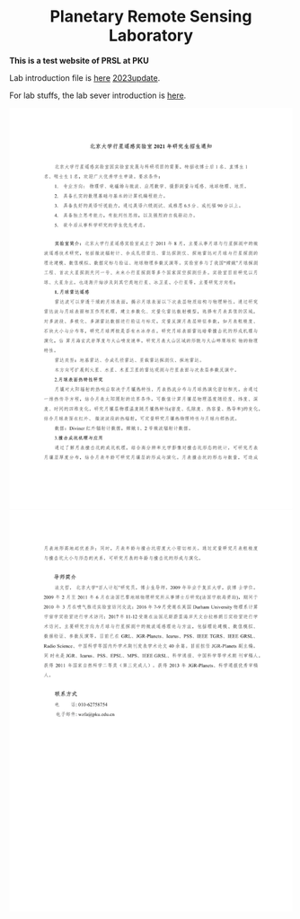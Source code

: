 <h1 align="center">Planetary Remote Sensing Laboratory</h1>

**This is a test website of PRSL at PKU**

Lab introduction file is [here](/files/intro.pdf) [2023update](/files/intro2023.pdf).

For lab stuffs, the lab sever introduction is [here](/files/遥感所服务器使用说明.md).

![Lab intro1](/images/intro1.png)
![Lab intro2](/images/intro2.png)